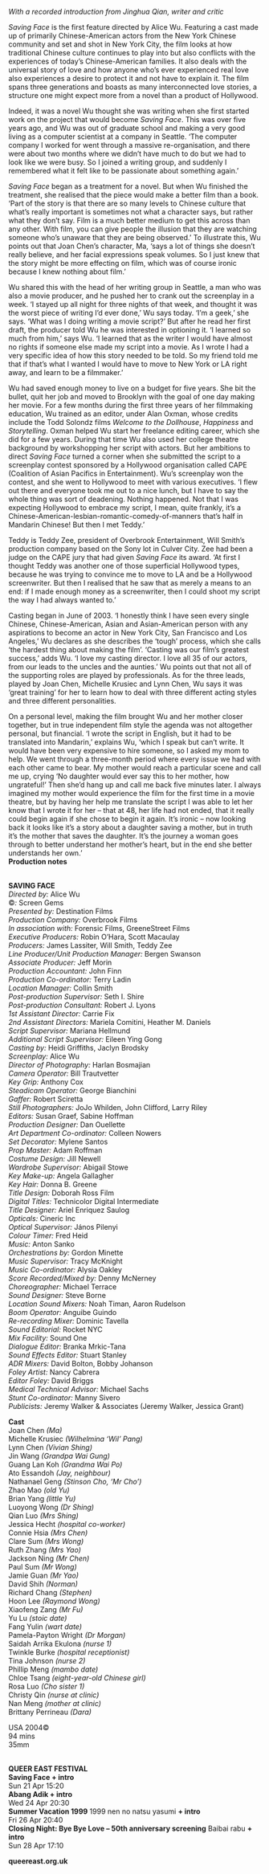 
_With a recorded introduction from Jinghua Qian, writer and critic_

_Saving Face_ is the first feature directed by Alice Wu. Featuring a cast made up of primarily Chinese-American actors from the New York Chinese community and set and shot in New York City, the film looks at how traditional Chinese culture continues to play into but also conflicts with the experiences of today’s Chinese-American families. It also deals with the universal story of love and how anyone who’s ever experienced real love also experiences a desire to protect it and not have to explain it. The film spans three generations and boasts as many interconnected love stories, a structure one might expect more from a novel than a product of Hollywood.

Indeed, it was a novel Wu thought she was writing when she first started work on the project that would become _Saving Face_. This was over five years ago, and Wu was out of graduate school and making a very good living as a computer scientist at a company in Seattle. ‘The computer company I worked for went through a massive re-organisation, and there were about two months where we didn’t have much to do but we had to look like we were busy. So I joined a writing group, and suddenly I remembered what it felt like to be passionate about something again.’

_Saving Face_ began as a treatment for a novel. But when Wu finished the treatment, she realised that the piece would make a better film than a book. ‘Part of the story is that there are so many levels to Chinese culture that what’s really important is sometimes not what a character says, but rather what they don’t say. Film is a much better medium to get this across than any other. With film, you can give people the illusion that they are watching someone who’s unaware that they are being observed.’ To illustrate this, Wu points out that Joan Chen’s character, Ma, ‘says a lot of things she doesn’t really believe, and her facial expressions speak volumes. So I just knew that the story might be more effecting on film, which was of course ironic because I knew nothing about film.’

Wu shared this with the head of her writing group in Seattle, a man who was also a movie producer, and he pushed her to crank out the screenplay in a week. ‘I stayed up all night for three nights of that week, and thought it was the worst piece of writing I’d ever done,’ Wu says today. ‘I’m a geek,’ she says. ‘What was I doing writing a movie script?’ But after he read her first draft, the producer told Wu he was interested in optioning it. ‘I learned so much from him,’ says Wu. ‘I learned that as the writer I would have almost no rights if someone else made my script into a movie. As I wrote I had a very specific idea of how this story needed to be told. So my friend told me that if that’s what I wanted I would have to move to New York or LA right away, and learn to be a filmmaker.’

Wu had saved enough money to live on a budget for five years. She bit the bullet, quit her job and moved to Brooklyn with the goal of one day making her movie. For a few months during the first three years of her filmmaking education, Wu trained as an editor, under Alan Oxman, whose credits include the Todd Solondz films _Welcome to the Dollhouse_, _Happiness_ and _Storytelling_. Oxman helped Wu start her freelance editing career, which she did for a few years. During that time Wu also used her college theatre background by workshopping her script with actors. But her ambitions to direct _Saving Face_ turned a corner when she submitted the script to a screenplay contest sponsored by a Hollywood organisation called CAPE (Coalition of Asian Pacifics in Entertainment). Wu’s screenplay won the contest, and she went to Hollywood to meet with various executives. ‘I flew out there and everyone took me out to a nice lunch, but I have to say the whole thing was sort of deadening. Nothing happened. Not that I was expecting Hollywood to embrace my script, I mean, quite frankly, it’s a Chinese-American-lesbian-romantic-comedy-of-manners that’s half in Mandarin Chinese! But then I met Teddy.’

Teddy is Teddy Zee, president of Overbrook Entertainment, Will Smith’s production company based on the Sony lot in Culver City. Zee had been a judge on the CAPE jury that had given _Saving Face_ its award. ‘At first I thought Teddy was another one of those superficial Hollywood types, because he was trying to convince me to move to LA and be a Hollywood screenwriter. But then I realised that he saw that as merely a means to an end: if I made enough money as a screenwriter, then I could shoot my script the way I had always wanted to.’

Casting began in June of 2003. ‘I honestly think I have seen every single Chinese, Chinese-American, Asian and Asian-American person with any aspirations to become an actor in New York City, San Francisco and Los Angeles,’ Wu declares as she describes the ‘tough’ process, which she calls ‘the hardest thing about making the film’. ‘Casting was our film’s greatest success,’ adds Wu. ‘I love my casting director. I love all 35 of our actors, from our leads to the uncles and the aunties.’ Wu points out that not all of the supporting roles are played by professionals. As for the three leads, played by Joan Chen, Michelle Krusiec and Lynn Chen, Wu says it was ‘great training’ for her to learn how to deal with three different acting styles and three different personalities.

On a personal level, making the film brought Wu and her mother closer together, but in true independent film style the agenda was not altogether personal, but financial. ‘I wrote the script in English, but it had to be translated into Mandarin,’ explains Wu, ‘which I speak but can’t write. It would have been very expensive to hire someone, so I asked my mom to help. We went through a three-month period where every issue we had with each other came to bear. My mother would reach a particular scene and call me up, crying ‘No daughter would ever say this to her mother, how ungrateful!’ Then she’d hang up and call me back five minutes later. I always imagined my mother would experience the film for the first time in a movie theatre, but by having her help me translate the script I was able to let her know that I wrote it for her – that at 48, her life had not ended, that it really could begin again if she chose to begin it again. It’s ironic – now looking back it looks like it’s a story about a daughter saving a mother, but in truth it’s the mother that saves the daughter. It’s the journey a woman goes through to better understand her mother’s heart, but in the end she better understands her own.’  
**Production notes**
<br><br>

**SAVING FACE**<br>
_Directed by:_ Alice Wu<br>
©_:_ Screen Gems<br>
_Presented by:_ Destination Films<br>
_Production Company:_ Overbrook Films<br>
_In association with:_ Forensic Films,  GreeneStreet Films<br>
_Executive Producers:_ Robin O’Hara,  Scott Macaulay<br>
_Producers:_ James Lassiter, Will Smith, Teddy Zee<br>
_Line Producer/Unit Production Manager:_  Bergen Swanson<br>
_Associate Producer:_ Jeff Morin<br>
_Production Accountant:_ John Finn<br>
_Production Co-ordinator:_ Terry Ladin<br>
_Location Manager:_ Collin Smith<br>
_Post-production Supervisor:_ Seth I. Shire<br>
_Post-production Consultant:_ Robert J. Lyons<br>
_1st Assistant Director:_ Carrie Fix<br>
_2nd Assistant Directors:_ Mariela Comitini,  Heather M. Daniels<br>
_Script Supervisor:_ Mariana Hellmund<br>
_Additional Script Supervisor:_ Eileen Ying Gong<br>
_Casting by:_ Heidi Griffiths, Jaclyn Brodsky<br>
_Screenplay:_ Alice Wu<br>
_Director of Photography:_ Harlan Bosmajian<br>
_Camera Operator:_ Bill Trautvetter<br>
_Key Grip:_ Anthony Cox<br>
_Steadicam Operator:_ George Bianchini<br>
_Gaffer:_ Robert Sciretta<br>
_Still Photographers:_ JoJo Whilden, John Clifford, Larry Riley<br>
_Editors:_ Susan Graef, Sabine Hoffman<br>
_Production Designer:_ Dan Ouellette<br>
_Art Department Co-ordinator:_ Colleen Nowers<br>
_Set Decorator:_ Mylene Santos<br>
_Prop Master:_ Adam Roffman<br>
_Costume Design:_ Jill Newell<br>
_Wardrobe Supervisor:_ Abigail Stowe<br>
_Key Make-up:_ Angela Gallagher<br>
_Key Hair:_ Donna B. Greene<br>
_Title Design:_ Doborah Ross Film<br>
_Digital Titles:_ Technicolor Digital Intermediate<br>
_Title Designer:_ Ariel Enriquez Saulog<br>
_Opticals:_ Cineric Inc<br>
_Optical Supervisor:_ János Pilenyi<br>
_Colour Timer:_ Fred Heid<br>
_Music:_ Anton Sanko<br>
_Orchestrations by:_ Gordon Minette<br>
_Music Supervisor:_ Tracy McKnight<br>
_Music Co-ordinator:_ Alysia Oakley<br>
_Score Recorded/Mixed by:_ Denny McNerney<br>
_Choreographer:_ Michael Terrace<br>
_Sound Designer:_ Steve Borne<br>
_Location Sound Mixers:_ Noah Timan, Aaron Rudelson<br>
_Boom Operator:_ Anguibe Guindo<br>
_Re-recording Mixer:_ Dominic Tavella<br>
_Sound Editorial:_ Rocket NYC<br>
_Mix Facility:_ Sound One<br>
_Dialogue Editor:_ Branka Mrkic-Tana<br>
_Sound Effects Editor:_ Stuart Stanley<br>
_ADR Mixers:_ David Bolton, Bobby Johanson<br>
_Foley Artist:_ Nancy Cabrera<br>
_Editor Foley:_ David Briggs<br>
_Medical Technical Advisor:_ Michael Sachs<br>
_Stunt Co-ordinator:_ Manny Sivero<br>
_Publicists:_ Jeremy Walker & Associates (Jeremy Walker, Jessica Grant)  

**Cast**<br>
Joan Chen _(Ma)_  
Michelle Krusiec _(Wilhelmina ‘Wil’ Pang)_  
Lynn Chen _(Vivian Shing)_  
Jin Wang _(Grandpa Wai Gung)_  
Guang Lan Koh _(Grandma Wai Po)_  
Ato Essandoh _(Jay, neighbour)_  
Nathanael Geng _(Stinson Cho, ‘Mr Cho’)_  
Zhao Mao _(old Yu)_  
Brian Yang _(little Yu)_  
Luoyong Wong _(Dr Shing)_  
Qian Luo _(Mrs Shing)_  
Jessica Hecht _(hospital co-worker)_  
Connie Hsia _(Mrs Chen)_  
Clare Sum _(Mrs Wong)_  
Ruth Zhang _(Mrs Yao)_  
Jackson Ning _(Mr Chen)_  
Paul Sum _(Mr Wong)_  
Jamie Guan _(Mr Yao)_  
David Shih _(Norman)_  
Richard Chang _(Stephen)_  
Hoon Lee _(Raymond Wong)_  
Xiaofeng Zang _(Mr Fu)_  
Yu Lu _(stoic date)_  
Fang Yulin _(wart date)_  
Pamela-Payton Wright _(Dr Morgan)_  
Saidah Arrika Ekulona _(nurse 1)_  
Twinkle Burke _(hospital receptionist)_  
Tina Johnson _(nurse 2)_  
Phillip Meng _(mambo date)_  
Chloe Tsang _(eight-year-old Chinese girl)_  
Rosa Luo _(Cho sister 1)_  
Christy Qin _(nurse at clinic)_  
Nan Meng _(mother at clinic)_  
Brittany Perrineau _(Dara)_  

USA 2004©<br>
94 mins<br>
35mm
<br><br>

**QUEER EAST FESTIVAL**<br>
**Saving Face + intro**<br>
Sun 21 Apr 15:20<br>
**Abang Adik + intro**<br>
Wed 24 Apr 20:30<br>
**Summer Vacation 1999**  1999 nen no natsu yasumi **+ intro**<br>
Fri 26 Apr 20:40<br>
**Closing Night: Bye Bye Love – 50th anniversary screening** Baibai rabu **+ intro**<br>
Sun 28 Apr 17:10<br>

**queereast.org.uk**
<br><br>


<!--stackedit_data:
eyJoaXN0b3J5IjpbODU4NzY3MjQ2XX0=
-->